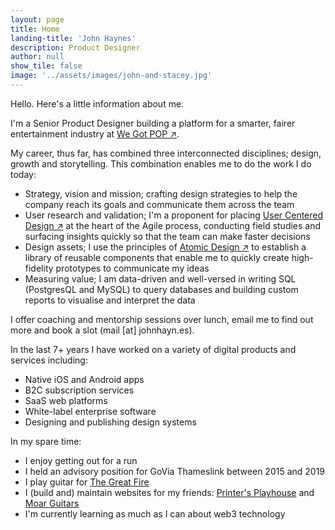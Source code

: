 ```yaml
---
layout: page
title: Home
landing-title: 'John Haynes'
description: Product Designer
author: null
show_tile: false
image: '../assets/images/john-and-stacey.jpg'
---
```


Hello. Here's a little information about me. 

I'm a Senior Product Designer building a platform for a smarter, fairer entertainment industry at <a href="http://www.wegotpop.com">We Got POP ↗</a>.

My career, thus far, has combined three interconnected disciplines; design, growth and storytelling. This combination enables me to do the work I do today:

* Strategy, vision and mission; crafting design strategies to help the company reach its goals and communicate them across the team
* User research and validation; I'm a proponent for placing <a href="https://www.interaction-design.org/literature/topics/user-centered-design">User Centered Design ↗</a> at the heart of the Agile process, conducting field studies and surfacing insights quickly so that the team can make faster decisions
* Design assets; I use the principles of <a href="https://bradfrost.com/blog/post/atomic-web-design/">Atomic Design ↗</a> to establish a library of reusable components that enable me to quickly create high-fidelity prototypes to communicate my ideas
* Measuring value; I am data-driven and well-versed in writing SQL (PostgresQL and MySQL) to query databases and building custom reports to visualise and interpret the data

I offer coaching and mentorship sessions over lunch, email me to find out more and book a slot (mail [at] johnhayn.es).

In the last 7+ years I have worked on a variety of digital products and services including:

* Native iOS and Android apps
* B2C subscription services
* SaaS web platforms 
* White-label enterprise software
* Designing and publishing design systems


In my spare time:

* I enjoy getting out for a run
* I held an advisory position for GoVia Thameslink between 2015 and 2019
* I play guitar for <a href="https://thegreatfire.co.uk">The Great Fire</a>
* I (build and) maintain websites for my friends: <a href="http://printersplayhouse.co.uk">Printer's Playhouse</a> and <a href="http://moarguitars.com">Moar Guitars</a>
* I'm currently learning as much as I can about web3 technology
